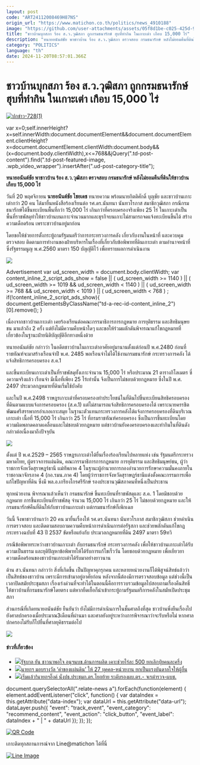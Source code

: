 ```yaml
---
layout: post
code: "ART24112008469H87NS"
origin_url: "https://www.matichon.co.th/politics/news_4910188"
image: "https://github.com/user-attachments/assets/05f8d1be-c025-425d-954e-59b7fa1e554a"
title: "ชาวบ้านบุกสภา ร้อง ส.ว.วุฒิสภา ถูกกรมธนารักษ์ ฮุบที่ทำกิน ในเกาะเต่า เกือบ 15,000 ไร่"
description: "ทนายอนันต์ชัย พาชาวบ้าน ร้อง ส.ว.วุฒิสภา ตรวจสอบ กรมธนารักษ์ หลังไม่ยอมคืนที่ดินให้ชาวบ้าน เกือบ 15,000 ไร่"
category: "POLITICS"
language: "th"
date: 2024-11-20T08:57:01.366Z
---
```


# ชาวบ้านบุกสภา ร้อง ส.ว.วุฒิสภา ถูกกรมธนารักษ์ ฮุบที่ทำกิน ในเกาะเต่า เกือบ 15,000 ไร่

[![](https://www.matichon.co.th/wp-content/uploads/2024/11/ปกข่าว-7281-172.jpg "ปกข่าว-728(1)")](https://www.matichon.co.th/wp-content/uploads/2024/11/ปกข่าว-7281-172.jpg)

var x=0;self.innerHeight?x=self.innerWidth:document.documentElement&&document.documentElement.clientHeight?x=document.documentElement.clientWidth:document.body&&(x=document.body.clientWidth),x<=768&&jQuery(".td-post-content").find(".td-post-featured-image, .wpb\_video\_wrapper").insertAfter(".ud-post-category-title");

**ทนายอนันต์ชัย พาชาวบ้าน ร้อง ส.ว.วุฒิสภา ตรวจสอบ กรมธนารักษ์ หลังไม่ยอมคืนที่ดินให้ชาวบ้าน เกือบ 15,000 ไร่**

วันที่ 20 พฤศจิกายน **นายอนันต์ชัย ไชยเดช** ทนายความ พร้อมนายกิตติศักดิ์ บุญชัย และชาวบ้านเกาะเต่ากว่า 20 คน ได้มายื่นหนังสือร้องเรียนต่อ รศ.ดร.นันทนา นันทวโรภาส สมาชิกวุฒิสภา กรณีกรมธนารักษ์ได้ขึ้นทะเบียนพื้นที่กว่า 15,000 ไร่ เกินกว่าที่ครอบครองจริงเพียง 25 ไร่ ในเกาะเต่าเป็นพื้นที่ราชพัสดุทำให้ชาวบ้านบนเกาะจำนวนมากและธุรกิจบนเกาะไม่สามารถจดแจ้งทะเบียนขึ้นได้ สร้างความเดือดร้อน เพราะชาวบ้านอยู่มาก่อน

โดยขอให้ช่วยการตั้งกระทู้ถามรัฐมนตรีว่าการกระทรวงการคลัง เกี่ยวกับงานในหน้าที่ และควบคุม ตรวจสอบ ติดตามการทำงานของฝ่ายบริหารในเรื่องที่เกี่ยวกับข้อพิพาทที่ดินเกาะเต่า ตามอำนาจหน้าที่ซึ่งรัฐธรรมนูญ พ.ศ.2560 มาตรา 150 บัญญัติไว้ เพื่อทราบผลการดำเนินงาน

![](https://www.matichon.co.th/wp-content/uploads/2024/11/1072602.jpg)

Advertisement var ud\_screen\_width = document.body.clientWidth; var content\_inline\_2\_script\_ads\_show = false || ( ud\_screen\_width >= 1140 ) || ( ud\_screen\_width >= 1019 && ud\_screen\_width < 1140 ) || ( ud\_screen\_width >= 768 && ud\_screen\_width < 1019 ) || ( ud\_screen\_width < 768 ) ; if(!content\_inline\_2\_script\_ads\_show){ document.getElementsByClassName("td-a-rec-id-content\_inline\_2")\[0\].remove(); }

เนื่องจากชาวบ้านเกาะเต่า เคยร้องเรียนต่อคณะกรรมาธิการการกฎหมาย การยุติธรรม และสิทธิมนุษยชน มาแล้วถึง 2 ครั้ง แต่ยังไม่มีความคืบหน้าใดๆ และขอให้ร่วมผลักดันพิจารณาแก้ไขกฎหมายที่เกี่ยวข้องในฐานะฝ่ายนิติบัญญัติอีกทางหนึ่งด้วย

ทนายอนันต์ชัย กล่าวว่า ในอดีตชาวบ้านในเกาะเต่าอาศัยอยู่มานานตั้งแต่ก่อนปี พ.ศ.2480 ก่อนที่ราชทัณฑ์จะมาสร้างเรือนจำปี พ.ศ. 2485 พอเรือนจำไม่ได้ใช้งานกรมธนารักษ์ กระทรวงการคลัง ได้แจ้งสิทธิการครอบครอง ส.ค.1

และขึ้นทะเบียนเกาะเต่าเป็นที่ราชพัสดุทั้งเกาะจำนวน 15,000 ไร่ หรือประมาณ 21 ตารางกิโลเมตร ซี่งความจริงแล้ว เรือนจำ มีเนื้อที่เพียง 25 ไร่เท่านั้น จึงเป็นการไม่ชอบด้วยกฎหมาย ซึ่งในปี พ.ศ. 2497 ประมวลกฎหมายที่ดินเริ่มใช้บังคับ

และในปี พ.ศ.2498 ราษฎรเกาะเต่าที่ครอบครองทำประโยชน์ในที่ดินไปขึ้นทะเบียนสิทธิครอบครองที่ดินตามแบบแจ้งการครอบครอง (ส.ค.1) แต่ไม่สามารถแจ้งสิทธิการครอบครองได้ เพราะนายครรชิต พัฒนศรีสรรพากรอำเภอเกาะสมุย ในฐานะตัวแทนกระทรวงการคลังได้แจ้งการครอบครองที่ดินบริเวณเกาะเต่า เนื้อที่ 15,000 ไร่ เกินกว่า 25 ไร่ ที่กรมราชทัณฑ์ครอบครอง ซึ่งเป็นการขึ้นทะเบียนโดยความผิดพลาดคลาดเคลื่อนและไม่ชอบด้วยกฎหมาย แต่ชาวบ้านยังคงครอบครองและทำกินในที่ดินดังกล่าวต่อเนื่องมาถึงปัจจุบัน

![](https://www.matichon.co.th/wp-content/uploads/2024/11/1072604.jpg)

ตั้งแต่ ปี พ.ศ.2529 – 2565 ราษฏรเกาะเต่าได้ยื่นเรื่องร้องเรียนไปหลายแห่ง เช่น รัฐมนตรีกระทรวงมหาดไทย, ผู้ตรวจการแผ่นดิน, คณะกรรมาธิการการกฎหมาย การยุติธรรม และสิทธิมนุษย์ชน, ผู้ว่าราชการจังหวัดสุราษฎร์ธานี แม่ทัพภาค 4 ในฐานะผู้อำนวยการกองอำนวยการรักษาความมั่นคงภายในราชอาณาจักรภาค 4 (กอ.รมน.ภาค 4) โดยผู้ว่าราชการจังหวัดสุราษฎร์ธานีแต่งตั้งคณะกรรมการเพื่อแก้ไขปัญหาที่ดิน ซึ่งมี พล.อ.เกรียงไกรศรีรักษ์ รองประธานวุฒิสภาคนที่หนึ่งเป็นประธาน

ทุกหน่วยงาน พิจารณาแล้วเห็นว่า กรมธนารักษ์ ขึ้นทะเบียนที่ราชพัสดุและ ส.ค. 1 โดยมิชอบด้วยกฎหมาย การขึ้นทะเบียนที่ราชพัสดุ จำนวน 15,000 ไร่ เกินกว่า 25 ไร่ ไม่ชอบด้วยกฎหมาย และให้กรมธนารักษ์คืนที่ดินให้กับชาวบ้านเกาะเต่า แต่กรมธนารักษ์ก็เพิกเฉย

วันนี้ จึงพาชาวบ้านกว่า 20 คน มายื่นเรื่องให้ รศ.ดร.นันทนา นันทวโรภาส สมาชิกวุฒิสภา ช่วยดำเนินการตรวจสอบ และติดตามสอบถามความคืบหน้าการดำเนินการต่อรัฐสภา และช่วยพลักดันแก้ไขกฎกระทรวงฉบับที่ 43 ปี 2537 ขัดหรือแย้งกับ ประมวลกฎหมายที่ดิน 2497 มาตรา 59ทวิ

กรณีข้อพิพาทระหว่างชาวบ้านเกาะเต่า กับกรมธนารักษ์ กระทรวงการคลัง เพื่อให้ชาวบ้านเกาะเต่าได้รับความเป็นธรรม และยุติปัญหาข้อพิพาทให้ได้รับการแก้ไขเร็ววัน โดยชอบด้วยกฎหมาย เพื่อเยียวยาความเดือดร้อนของชาวบ้านเกาะเต่าได้รับมาอย่างยาวนาน

ด้าน สว.นันทนา กล่าวว่า สิ่งที่เกิดขึ้น เป็นปัญหาคุกรุกคน และหลายหน่วยงานก็ได้พิสูจน์สิทธ์แล้วว่าเป็นสิทธ์ของชาวบ้าน เพราะมีการเข้ามาอยู่อาศัยก่อน หลังจากนี้ต้องมีการตรวจสอบข้อมูล แต่ช่วงนี้เป็นเวลาปิดสมัยประชุมสภา เรื่องเร่งด่วนที่จะทำได้ในตอนนี้คือการรวบรวมข้อมูลไปสอบถามเรื่องคืนสิทธิ์ให้ชาวบ้านที่กรมธนารักษ์โดยตรง แต่หากยืดเยื้อก็นำเข้ากระทู้ถามรัฐมนตรีการคลังในสมัยเปิดประชุมสภา

ส่วนกรณีที่เกิดทนายอนันต์ชัย ยืนยันว่า ยังไม่มีการดำเนินการในชั้นศาลถึงที่สุด ชาวบ้านพึ่งยืนเรื่องไปยังศาลปกครองเมื่อประมาณ3เดือนที่ผ่านมา และศาลยังอยู่ระหว่างการพิจารณาว่าจะรับหรือไม่ หากศาลปกครองไม่รับก็ไปยื่นที่ศาลยุคิธรรมต่อไป

![](https://www.matichon.co.th/wp-content/uploads/2024/11/1072606.jpg)

#### ข่าวที่เกี่ยวข้อง

*   [![](https://www.matichon.co.th/wp-content/uploads/2024/11/c155.jpg)รัฐบาล ยัน ชาวนาพอใจ อนุฯนบข.ด้านการผลิต เคาะช่วยไร่ละ 500 ยกเลิกปุ๋ยคนละครึ่ง](https://www.matichon.co.th/politics/news_4910217)
*   [![](https://www.matichon.co.th/wp-content/uploads/2024/11/S__166617.jpg)นายกฯ มอบรางวัล ‘ค่าของแผ่นดิน’ ให้ 27 บุคคล-หน่วยงาน ยกเป็นแรงบันดาลใจให้ผู้อื่น](https://www.matichon.co.th/politics/news_4910066)
*   [![](https://www.matichon.co.th/wp-content/uploads/2024/11/59596.jpg)เริ่มแล้ว!นายกฯอิ๊งค์ นั่งปธ.ประชุมก.ตร.โยกย้าย ระดับรองผบ.ตร.- จเรตำรวจ-ผบช.](https://www.matichon.co.th/politics/news_4909656) 

document.querySelectorAll(".relate-news a").forEach(function(element) { element.addEventListener("click", function() { var dataIndex = this.getAttribute("data-index"); var dataUrl = this.getAttribute("data-url"); dataLayer.push({ "event": "track\_event", "event\_category": "recommend\_content", "event\_action": "click\_button", "event\_label": dataIndex + " | " + dataUrl }); }); });

[![QR Code](https://www.matichon.co.th/wp-content/uploads/2023/07/wob1371z.jpg)](https://lin.ee/ht0nDxX)

เกาะติดทุกสถานการณ์จาก Line@matichon ได้ที่นี่

[![Line Image](https://www.matichon.co.th/wp-content/uploads/2023/07/th.png)](https://lin.ee/ht0nDxX)